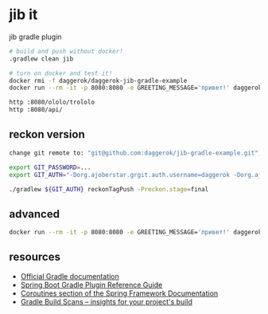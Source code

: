 # jib it
jib gradle plugin

```bash
# build and push without docker!
.gradlew clean jib

# turn on docker and test it!
docker rmi -f daggerok/daggerok-jib-gradle-example
docker run --rm -it -p 8080:8080 -e GREETING_MESSAGE='привет!' daggerok/daggerok-jib-gradle-example

http :8080/ololo/trololo
http :8080/api/
```

## reckon version

```bash
change git remote to: "git@github.com:daggerok/jib-gradle-example.git", or

export GIT_PASSWORD=...
export GIT_AUTH="-Dorg.ajoberstar.grgit.auth.username=daggerok -Dorg.ajoberstar.grgit.auth.password=${GIT_PASSWORD}"

./gradlew ${GIT_AUTH} reckonTagPush -Preckon.stage=final
```

## advanced

```bash
docker run --rm -it -p 8080:8080 -e GREETING_MESSAGE='привет!' daggerok/daggerok-jib-gradle-example`./gradlew -q version`
```

## resources

* [Official Gradle documentation](https://docs.gradle.org)
* [Spring Boot Gradle Plugin Reference Guide](https://docs.spring.io/spring-boot/docs/2.2.6.RELEASE/gradle-plugin/reference/html/)
* [Coroutines section of the Spring Framework Documentation](https://docs.spring.io/spring/docs/5.2.5.RELEASE/spring-framework-reference/languages.html#coroutines)
* [Gradle Build Scans – insights for your project's build](https://scans.gradle.com#gradle)
